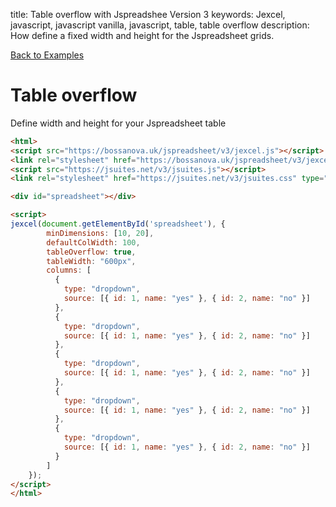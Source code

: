 title: Table overflow with Jspreadshee Version 3
keywords: Jexcel, javascript, javascript vanilla, javascript, table, table overflow
description: How define a fixed width and height for the Jspreadsheet grids.

[Back to Examples](/jspreadsheet/v3/examples "Back to the examples section")

# Table overflow

Define width and height for your Jspreadsheet table

```html
<html>
<script src="https://bossanova.uk/jspreadsheet/v3/jexcel.js"></script>
<link rel="stylesheet" href="https://bossanova.uk/jspreadsheet/v3/jexcel.css" type="text/css" />
<script src="https://jsuites.net/v3/jsuites.js"></script>
<link rel="stylesheet" href="https://jsuites.net/v3/jsuites.css" type="text/css" />

<div id="spreadsheet"></div>

<script>
jexcel(document.getElementById('spreadsheet'), {
        minDimensions: [10, 20],
        defaultColWidth: 100,
        tableOverflow: true,
        tableWidth: "600px",
        columns: [
          {
            type: "dropdown",
            source: [{ id: 1, name: "yes" }, { id: 2, name: "no" }]
          },
          {
            type: "dropdown",
            source: [{ id: 1, name: "yes" }, { id: 2, name: "no" }]
          },
          {
            type: "dropdown",
            source: [{ id: 1, name: "yes" }, { id: 2, name: "no" }]
          },
          {
            type: "dropdown",
            source: [{ id: 1, name: "yes" }, { id: 2, name: "no" }]
          },
          {
            type: "dropdown",
            source: [{ id: 1, name: "yes" }, { id: 2, name: "no" }]
          }
        ]
    });
</script>
</html>
```

